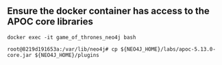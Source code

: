 ## Ensure the docker container has access to the APOC core libraries 
```
docker exec -it game_of_thrones_neo4j bash 

root@8219d191653a:/var/lib/neo4j# cp ${NEO4J_HOME}/labs/apoc-5.13.0-core.jar ${NEO4J_HOME}/plugins
```
